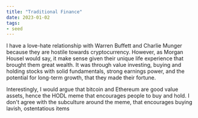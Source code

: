 ```yaml
---
title: "Traditional Finance"
date: 2023-01-02
tags:
- seed
---
```


I have a love-hate relationship with Warren Buffett and Charlie Munger because they are hostile towards cryptocurrency. However, as Morgan Housel would say, it make sense given their unique life experience that brought them great wealth. It was through value investing, buying and holding stocks with solid fundamentals, strong earnings power, and the potential for long-term growth, that they made their fortune. 

Interestingly, I would argue that bitcoin and Ethereum are good value assets, hence the HODL meme that encourages people to buy and hold. I don't agree with the subculture around the meme, that encourages buying lavish, ostentatious items




